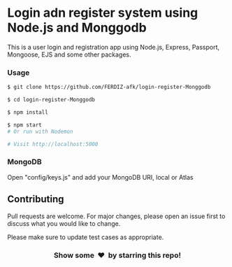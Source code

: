 # Login adn register system using Node.js and Monggodb

This is a user login and registration app using Node.js, Express, Passport, Mongoose, EJS and some other packages.


### Usage

```sh
$ git clone https://github.com/FERDIZ-afk/login-register-Monggodb
```

```sh
$ cd login-register-Monggodb
```

```sh
$ npm install
```


```sh
$ npm start
# Or run with Nodemon

# Visit http://localhost:5000
```

### MongoDB

Open "config/keys.js" and add your MongoDB URI, local or Atlas

## Contributing
Pull requests are welcome. For major changes, please open an issue first to discuss what you would like to change.

Please make sure to update test cases as appropriate.


<h3 align="center">Show some &nbsp;❤️&nbsp; by starring this repo! </h3>
